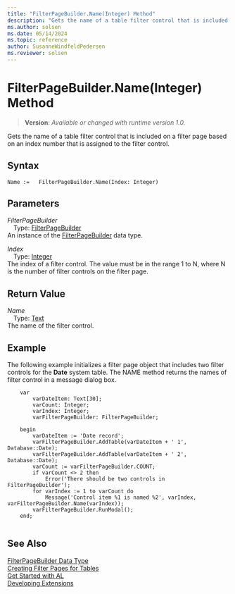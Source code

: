 ```yaml
---
title: "FilterPageBuilder.Name(Integer) Method"
description: "Gets the name of a table filter control that is included on a filter page based on an index number that is assigned to the filter control."
ms.author: solsen
ms.date: 05/14/2024
ms.topic: reference
author: SusanneWindfeldPedersen
ms.reviewer: solsen
---
```

[//]: # (START>DO_NOT_EDIT)
[//]: # (IMPORTANT:Do not edit any of the content between here and the END>DO_NOT_EDIT.)
[//]: # (Any modifications should be made in the .xml files in the ModernDev repo.)
# FilterPageBuilder.Name(Integer) Method
> **Version**: _Available or changed with runtime version 1.0._

Gets the name of a table filter control that is included on a filter page based on an index number that is assigned to the filter control.


## Syntax
```AL
Name :=   FilterPageBuilder.Name(Index: Integer)
```
## Parameters
*FilterPageBuilder*  
&emsp;Type: [FilterPageBuilder](filterpagebuilder-data-type.md)  
An instance of the [FilterPageBuilder](filterpagebuilder-data-type.md) data type.  

*Index*  
&emsp;Type: [Integer](../integer/integer-data-type.md)  
The index of a filter control. The value must be in the range 1 to N, where N is the number of filter controls on the filter page.  


## Return Value
*Name*  
&emsp;Type: [Text](../text/text-data-type.md)  
The name of the filter control.


[//]: # (IMPORTANT: END>DO_NOT_EDIT)

## Example  
 The following example initializes a filter page object that includes two filter controls for the **Date** system table. The NAME method returns the names of filter control in a message dialog box.  
 
```al
    var
        varDateItem: Text[30];
        varCount: Integer;
        varIndex: Integer;
        varFilterPageBuilder: FilterPageBuilder;

    begin
        varDateItem := 'Date record';
        varFilterPageBuilder.AddTable(varDateItem + ' 1', Database::Date);
        varFilterPageBuilder.AddTable(varDateItem + ' 2', Database::Date);
        varCount := varFilterPageBuilder.COUNT;
        if varCount <> 2 then
            Error('There should be two controls in FilterPageBuilder');
        for varIndex := 1 to varCount do
            Message('Control item %1 is named %2', varIndex, varFilterPageBuilder.Name(varIndex));
        varFilterPageBuilder.RunModal();
    end;
    
```  
  

## See Also
[FilterPageBuilder Data Type](filterpagebuilder-data-type.md)  
[Creating Filter Pages for Tables](../../devenv-filter-pages-for-filtering-tables.md)  
[Get Started with AL](../../devenv-get-started.md)  
[Developing Extensions](../../devenv-dev-overview.md)